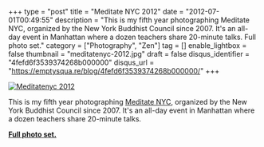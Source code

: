 +++
type = "post"
title = "Meditate NYC 2012"
date = "2012-07-01T00:49:55"
description = "This is my fifth year photographing Meditate NYC, organized by the New York Buddhist Council since 2007. It's an all-day event in Manhattan where a dozen teachers share 20-minute talks. Full photo set."
category = ["Photography", "Zen"]
tag = []
enable_lightbox = false
thumbnail = "meditatenyc-2012.jpg"
draft = false
disqus_identifier = "4fefd6f3539374268b000000"
disqus_url = "https://emptysqua.re/blog/4fefd6f3539374268b000000/"
+++

<p><a href="http://www.flickr.com/photos/emptysquare/7475829348/in/set-72157630363011978/lightbox/"><img style="display:block; margin-left:auto; margin-right:auto;" src="meditatenyc-2012.jpg" alt="Meditatenyc 2012" title="meditatenyc-2012.jpg" border="0"   /></a></p>
<p>This is my fifth year photographing <a href="http://meditatenyc.org/">Meditate NYC</a>, organized by the New York Buddhist Council since 2007. It's an all-day event in Manhattan where a dozen teachers share 20-minute talks.</p>
<p><a href="http://www.flickr.com/photos/emptysquare/7475829348/in/set-72157630363011978/lightbox/"><strong>Full photo set.</strong></a></p>

